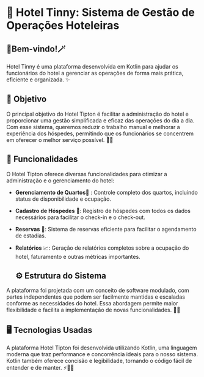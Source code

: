 # 🏨 Hotel Tinny: Sistema de Gestão de Operações Hoteleiras

 ## 🌟Bem-vindo!🪄
Hotel Tinny é uma plataforma desenvolvida em Kotlin para ajudar os funcionários do hotel a gerenciar as operações de forma mais prática, eficiente e organizada. ✨

## 🚀 Objetivo
O principal objetivo do Hotel Tipton é facilitar a administração do hotel e proporcionar uma gestão simplificada e eficaz das operações do dia a dia. Com esse sistema, queremos reduzir o trabalho manual e melhorar a experiência dos hóspedes, permitindo que os funcionários se concentrem em oferecer o melhor serviço possível. 🏨💼

## 🔧 Funcionalidades
O Hotel Tipton oferece diversas funcionalidades para otimizar a administração e o gerenciamento do hotel:

- **Gerenciamento de Quartos**🚨 : Controle completo dos quartos, incluindo status de disponibilidade e ocupação.

- **Cadastro de Hóspedes** 👥: Registro de hóspedes com todos os dados necessários para facilitar o check-in e o check-out.

- **Reservas** 📝: Sistema de reservas eficiente para facilitar o agendamento de estadias.

- **Relatórios** 📈: Geração de relatórios completos sobre a ocupação do hotel, faturamento e outras métricas importantes.
  ## ⚙️ Estrutura do Sistema
A plataforma foi projetada com um conceito de software modulado, com partes independentes que podem ser facilmente mantidas e escaladas conforme as necessidades do hotel. Essa abordagem permite maior flexibilidade e facilita a implementação de novas funcionalidades. 🔄🔧

## 🖥️ Tecnologias Usadas
A plataforma Hotel Tipton foi desenvolvida utilizando Kotlin, uma linguagem moderna que traz performance e concorrência ideais para o nosso sistema. Kotlin também oferece concisão e legibilidade, tornando o código fácil de entender e de manter. ⚡👨‍💻
